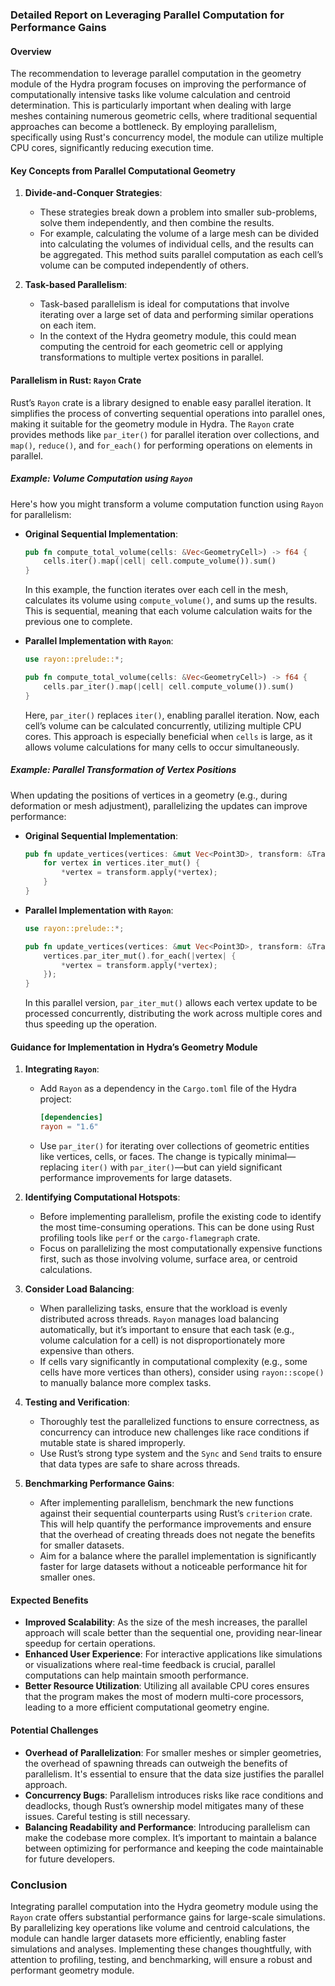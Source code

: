 ### Detailed Report on Leveraging Parallel Computation for Performance Gains

#### Overview
The recommendation to leverage parallel computation in the geometry module of the Hydra program focuses on improving the performance of computationally intensive tasks like volume calculation and centroid determination. This is particularly important when dealing with large meshes containing numerous geometric cells, where traditional sequential approaches can become a bottleneck. By employing parallelism, specifically using Rust's concurrency model, the module can utilize multiple CPU cores, significantly reducing execution time.

#### Key Concepts from Parallel Computational Geometry
1. **Divide-and-Conquer Strategies**:
   - These strategies break down a problem into smaller sub-problems, solve them independently, and then combine the results.
   - For example, calculating the volume of a large mesh can be divided into calculating the volumes of individual cells, and the results can be aggregated. This method suits parallel computation as each cell’s volume can be computed independently of others.

2. **Task-based Parallelism**:
   - Task-based parallelism is ideal for computations that involve iterating over a large set of data and performing similar operations on each item.
   - In the context of the Hydra geometry module, this could mean computing the centroid for each geometric cell or applying transformations to multiple vertex positions in parallel.

#### Parallelism in Rust: `Rayon` Crate
Rust’s `Rayon` crate is a library designed to enable easy parallel iteration. It simplifies the process of converting sequential operations into parallel ones, making it suitable for the geometry module in Hydra. The `Rayon` crate provides methods like `par_iter()` for parallel iteration over collections, and `map()`, `reduce()`, and `for_each()` for performing operations on elements in parallel.

##### Example: Volume Computation using `Rayon`
Here's how you might transform a volume computation function using `Rayon` for parallelism:

- **Original Sequential Implementation**:
    ```rust
    pub fn compute_total_volume(cells: &Vec<GeometryCell>) -> f64 {
        cells.iter().map(|cell| cell.compute_volume()).sum()
    }
    ```
    In this example, the function iterates over each cell in the mesh, calculates its volume using `compute_volume()`, and sums up the results. This is sequential, meaning that each volume calculation waits for the previous one to complete.

- **Parallel Implementation with `Rayon`**:
    ```rust
    use rayon::prelude::*;

    pub fn compute_total_volume(cells: &Vec<GeometryCell>) -> f64 {
        cells.par_iter().map(|cell| cell.compute_volume()).sum()
    }
    ```
    Here, `par_iter()` replaces `iter()`, enabling parallel iteration. Now, each cell’s volume can be calculated concurrently, utilizing multiple CPU cores. This approach is especially beneficial when `cells` is large, as it allows volume calculations for many cells to occur simultaneously.

##### Example: Parallel Transformation of Vertex Positions
When updating the positions of vertices in a geometry (e.g., during deformation or mesh adjustment), parallelizing the updates can improve performance:

- **Original Sequential Implementation**:
    ```rust
    pub fn update_vertices(vertices: &mut Vec<Point3D>, transform: &Transform) {
        for vertex in vertices.iter_mut() {
            *vertex = transform.apply(*vertex);
        }
    }
    ```

- **Parallel Implementation with `Rayon`**:
    ```rust
    use rayon::prelude::*;

    pub fn update_vertices(vertices: &mut Vec<Point3D>, transform: &Transform) {
        vertices.par_iter_mut().for_each(|vertex| {
            *vertex = transform.apply(*vertex);
        });
    }
    ```
    In this parallel version, `par_iter_mut()` allows each vertex update to be processed concurrently, distributing the work across multiple cores and thus speeding up the operation.

#### Guidance for Implementation in Hydra’s Geometry Module
1. **Integrating `Rayon`**:
   - Add `Rayon` as a dependency in the `Cargo.toml` file of the Hydra project:
     ```toml
     [dependencies]
     rayon = "1.6"
     ```
   - Use `par_iter()` for iterating over collections of geometric entities like vertices, cells, or faces. The change is typically minimal—replacing `iter()` with `par_iter()`—but can yield significant performance improvements for large datasets.

2. **Identifying Computational Hotspots**:
   - Before implementing parallelism, profile the existing code to identify the most time-consuming operations. This can be done using Rust profiling tools like `perf` or the `cargo-flamegraph` crate.
   - Focus on parallelizing the most computationally expensive functions first, such as those involving volume, surface area, or centroid calculations.

3. **Consider Load Balancing**:
   - When parallelizing tasks, ensure that the workload is evenly distributed across threads. `Rayon` manages load balancing automatically, but it’s important to ensure that each task (e.g., volume calculation for a cell) is not disproportionately more expensive than others.
   - If cells vary significantly in computational complexity (e.g., some cells have more vertices than others), consider using `rayon::scope()` to manually balance more complex tasks.

4. **Testing and Verification**:
   - Thoroughly test the parallelized functions to ensure correctness, as concurrency can introduce new challenges like race conditions if mutable state is shared improperly.
   - Use Rust’s strong type system and the `Sync` and `Send` traits to ensure that data types are safe to share across threads.

5. **Benchmarking Performance Gains**:
   - After implementing parallelism, benchmark the new functions against their sequential counterparts using Rust’s `criterion` crate. This will help quantify the performance improvements and ensure that the overhead of creating threads does not negate the benefits for smaller datasets.
   - Aim for a balance where the parallel implementation is significantly faster for large datasets without a noticeable performance hit for smaller ones.

#### Expected Benefits
- **Improved Scalability**: As the size of the mesh increases, the parallel approach will scale better than the sequential one, providing near-linear speedup for certain operations.
- **Enhanced User Experience**: For interactive applications like simulations or visualizations where real-time feedback is crucial, parallel computations can help maintain smooth performance.
- **Better Resource Utilization**: Utilizing all available CPU cores ensures that the program makes the most of modern multi-core processors, leading to a more efficient computational geometry engine.

#### Potential Challenges
- **Overhead of Parallelization**: For smaller meshes or simpler geometries, the overhead of spawning threads can outweigh the benefits of parallelism. It's essential to ensure that the data size justifies the parallel approach.
- **Concurrency Bugs**: Parallelism introduces risks like race conditions and deadlocks, though Rust’s ownership model mitigates many of these issues. Careful testing is still necessary.
- **Balancing Readability and Performance**: Introducing parallelism can make the codebase more complex. It’s important to maintain a balance between optimizing for performance and keeping the code maintainable for future developers.

### Conclusion
Integrating parallel computation into the Hydra geometry module using the `Rayon` crate offers substantial performance gains for large-scale simulations. By parallelizing key operations like volume and centroid calculations, the module can handle larger datasets more efficiently, enabling faster simulations and analyses. Implementing these changes thoughtfully, with attention to profiling, testing, and benchmarking, will ensure a robust and performant geometry module.